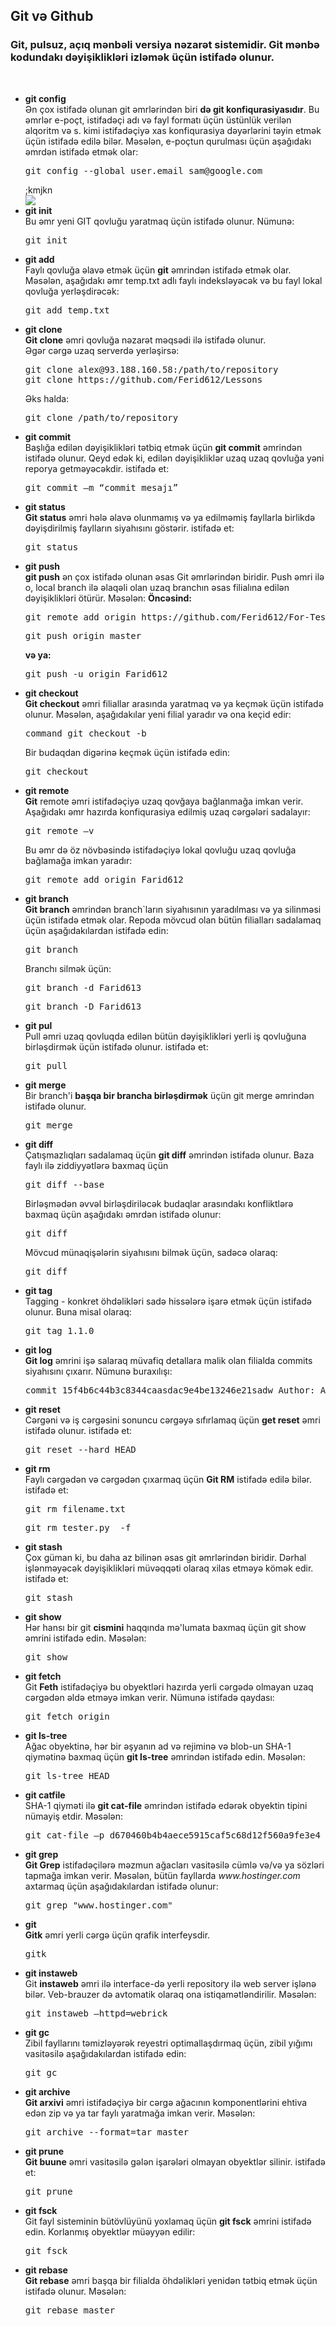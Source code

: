 <h2> Git və Github</h2>
<h3> 
Git, pulsuz, açıq mənbəli versiya nəzarət sistemidir. Git mənbə kodundakı dəyişiklikləri izləmək üçün istifadə olunur. 
</h3>
<br>

<ul len="7268">
    <li len="387">
        <strong len="10" lang="az" style="">git config</strong>
        <br len="0" /><font
            ><font lang="az" style=""
                >Ən çox istifadə olunan git əmrlərindən biri
                <strong len="10">də git konfiqurasiyasıdır</strong>. Bu əmrlər
                e-poçt, istifadəçi adı və fayl formatı üçün üstünlük verilən
                alqoritm və s. kimi istifadəçiyə xas konfiqurasiya dəyərlərini
                təyin etmək üçün istifadə edilə bilər. </font
            ><font lang="az" style=""
                >Məsələn, e-poçtun qurulması üçün aşağıdakı əmrdən istifadə
                etmək olar:
            </font></font
        >
        <pre class="" len="45">
git config --global user.email sam@google.com</pre
        >;kmjkn
    </li>
    <img src="Selection_082.png">
    <li len="122">
        <strong len="8" lang="az" style="">git init</strong><br len="0" /><font
            ><font lang="az" style=""
                >Bu əmr yeni GIT qovluğu yaratmaq üçün istifadə olunur. </font
            ><font lang="az" style="">Nümunə: </font></font
        >
        <pre class="" len="8">git init</pre>
    </li>
    <li len="237">
        <strong len="7" lang="az" style="">git add</strong><br len="0" /><font
            ><font lang="az" style=""
                >Faylı qovluğa əlavə etmək üçün
                <strong len="7">git</strong> əmrindən istifadə etmək olar. </font
            ><font lang="az" style=""
                >Məsələn, aşağıdakı əmr temp.txt adlı faylı indeksləyəcək və bu
                fayl lokal qovluğa yerləşdirəcək:
            </font></font
        >
        <pre class="" len="16">git add temp.txt</pre>
    </li>
    <li len="384">
        <strong len="10" lang="az" style="">git clone</strong
        ><br len="0" /><font lang="az" style=""
            ><strong len="9">Git clone</strong> əmri qovluğa nəzarət məqsədi ilə
            istifadə olunur.</font
        ><br len="0" /><font lang="az" style=""
            >Əgər cərgə uzaq serverdə yerləşirsə:
        </font>
<pre class="" len="48">
git clone alex@93.188.160.58:/path/to/repository
git clone https://github.com/Ferid612/Lessons
</pre
        >
        <p len="85" lang="az" style="">
            Əks halda:
        </p>
        <pre class="" len="29">git clone /path/to/repository</pre>
    </li>
    <li len="266">
        <strong len="10" lang="az" style="">git commit</strong
        ><br len="0" /><font
            ><font lang="az" style=""
                >Başlığa edilən dəyişiklikləri tətbiq etmək üçün
                <strong len="10">git commit</strong> əmrindən istifadə olunur. </font
            ><font lang="az" style=""
                >Qeyd edək ki, edilən dəyişikliklər uzaq uzaq qovluğa yəni reporya getməyəcəkdir. </font
            ><font lang="az">istifadə et: </font></font
        >
        <pre class="" len="42">git commit –m “commit mesajı”</pre>
    </li>
    <li len="214">
        <strong len="10" lang="az" style="">git status</strong><br len="0" /><font
            ><font lang="az" style=""
                ><strong len="10">Git status</strong> əmri hələ əlavə olunmamış
                və ya edilməmiş fayllarla birlikdə dəyişdirilmiş faylların
                siyahısını göstərir. </font
            ><font lang="az">istifadə et: </font></font
        >
        <pre class="" len="10">git status</pre>
    </li>
    <li len="269">
        <strong len="8" lang="az">git push</strong><br len="0" /><font
            ><font lang="az" style=""
                ><strong len="8">git push</strong> ən çox istifadə olunan əsas
                Git əmrlərindən biridir. </font
            ><font lang="az"
                >Push əmri ilə o, local branch ilə əlaqəli olan uzaq branchın 
                əsas filialına edilən dəyişiklikləri ötürür. </font
            ><font lang="az">Məsələn: </font></font
        >
        <strong>Öncəsind:</strong>
        <pre>git remote add origin https://github.com/Ferid612/For-Testing.git </pre>
        <pre class="" len="22">git push origin master</pre>
        <strong>və ya:</strong>
        <pre class="" len="22">git push -u origin Farid612</pre>
    </li>
    <li len="321">
        <strong len="12" lang="az">git checkout</strong><br len="0" /><font
            ><font lang="az"
                ><strong len="12">Git checkout</strong> əmri filiallar arasında
                yaratmaq və ya keçmək üçün istifadə olunur. </font
            ><font lang="az"
                >Məsələn, aşağıdakılar yeni filial yaradır və ona keçid edir:
            </font></font
        >
        <pre class="" len="23">command git checkout -b</pre>
        <p len="46" lang="az" style="">
            Bir budaqdan digərinə keçmək üçün istifadə edin:
        </p>
        <pre class="" len="12">git checkout</pre>
    </li>
    <li len="339">
        <strong len="10" lang="az">git remote</strong><br len="0" /><font
            ><font lang="az"
                ><strong len="10">Git</strong> remote əmri istifadəçiyə uzaq
                qovğaya bağlanmağa imkan verir. </font
            ><font lang="az"
                >Aşağıdakı əmr hazırda konfiqurasiya edilmiş uzaq cərgələri
                sadalayır:
            </font></font
        >
        <pre class="" len="13">git remote –v</pre>
        <p len="73" lang="az" style="">
            Bu əmr də öz növbəsində istifadəçiyə lokal qovluğu uzaq qovluğa
            bağlamağa imkan yaradır:
        </p>
        <pre class="" len="21">git remote add origin Farid612</pre>
    </li>
    <li len="292">
        <strong len="10" lang="az" style="">git branch</strong><br len="0" /><font
            ><font lang="az" style=""
                ><strong len="10">Git branch</strong> əmrindən branch`ların
                siyahısının yaradılması və ya silinməsi üçün istifadə etmək
                olar. </font
            ><font lang="az" style=""
                >Repoda mövcud olan bütün filialları sadalamaq üçün
                aşağıdakılardan istifadə edin:
            </font></font
        >
        <pre class="" len="10">git branch</pre>
        <p len="21" lang="az" style="">Branchı silmək üçün:</p>
        <pre class="" len="13">git branch -d Farid613</pre>
        <pre class="" len="13">git branch -D Farid613</pre>
    </li>
    <li len="174">
        <strong len="8" lang="az" style="">git pul</strong><br len="0" /><font
            ><font lang="az" style=""
                >Pull əmri uzaq qovluqda edilən bütün dəyişiklikləri yerli iş
                qovluğuna birləşdirmək üçün istifadə olunur. </font
            ><font lang="az" style="">istifadə et: </font></font
        >
        <pre class="" len="8">git pull</pre>
    </li>
    <li len="156">
        <strong len="9" lang="az">git merge</strong><br len="0" /><font
            ><font lang="az"
                >Bir branch'i
                <strong len="9">başqa bir brancha birləşdirmək</strong> üçün git merge
                əmrindən istifadə olunur. </font
            ><font lang="az"> </font></font
        >
        <pre class="" len="9">git merge</pre>
    </li>
    <li len="405">
        <strong len="8" lang="az" style="">git diff</strong><br len="0" /><font
            ><font lang="az"
                >Çatışmazlıqları sadalamaq üçün
                <strong len="8">git diff</strong> əmrindən istifadə olunur. </font
            ><font lang="az"
                >Baza faylı ilə ziddiyyətlərə baxmaq üçün
            </font></font
        >
        <pre class="" len="15">git diff --base</pre>
        <p len="109" lang="az">
            Birləşmədən əvvəl birləşdiriləcək budaqlar arasındakı konfliktlərə
            baxmaq üçün aşağıdakı əmrdən istifadə olunur:
        </p>
        <pre class="" len="8">git diff</pre>
        <p len="43" lang="az">
            Mövcud münaqişələrin siyahısını bilmək üçün, sadəcə olaraq:
        </p>
        <pre class="" len="8">git diff</pre>
    </li>
    <li len="155">
        <strong len="7" lang="az">git tag</strong><br len="0" /><font
            ><font lang="az"
                >Tagging - konkret öhdəlikləri sadə hissələrə işarə etmək üçün
                istifadə olunur. </font
            ><font lang="az">Buna misal olaraq: </font></font
        >
        <pre class="" len="13">git tag 1.1.0</pre>
    </li>
    <li len="295">
        <strong len="7" lang="az">git log</strong><br len="0" /><font
            ><font lang="az"
                ><strong len="7">Git log</strong> əmrini işə salaraq müvafiq
                detallara malik olan filialda commits siyahısını çıxarır. </font
            ><font lang="az">Nümunə buraxılışı: </font></font
        >
        <pre class="" len="106">
commit 15f4b6c44b3c8344caasdac9e4be13246e21sadw Author: Alex Hunter  Date:   Mon Oct 1 12:56:29 2016 -0600</pre
        >
    </li>
    <li len="196">
        <strong len="9" lang="az">git reset</strong><br len="0" /><font
            ><font lang="az" style=""
                >Cərgəni və iş cərgəsini sonuncu cərgəyə sıfırlamaq üçün
                <strong len="9">get reset</strong> əmri istifadə olunur. </font
            ><font lang="az">istifadə et: </font></font
        >
        <pre class="" len="21">git reset --hard HEAD</pre>
    </li>
    <li len="175">
        <strong len="6" lang="az">git rm</strong><br len="0" /><font
            ><font lang="az"
                >Faylı cərgədən və cərgədən çıxarmaq üçün
                <strong len="6">Git RM</strong> istifadə edilə bilər. </font
            ><font lang="az">istifadə et: </font></font
        >
        <pre class="" len="19">git rm filename.txt</pre>
        <pre class="" len="19">git rm tester.py  -f</pre>
    </li>
    <li len="205">
        <strong len="9" lang="az">git stash</strong><br len="0" /><font
            ><font lang="az"
                >Çox güman ki, bu daha az bilinən əsas git əmrlərindən biridir. </font
            ><font lang="az"
                >Dərhal işlənməyəcək dəyişiklikləri müvəqqəti olaraq xilas
                etməyə kömək edir. </font
            ><font lang="az">istifadə et: </font></font
        >
        <pre class="" len="9">git stash</pre>
    </li>
    <li len="170">
        <strong len="8" lang="az">git show</strong><br len="0" /><font
            ><font lang="az"
                >Hər hansı bir git <strong len="8">cismini</strong> haqqında
                mə'lumata baxmaq üçün git show əmrini istifadə edin. </font
            ><font lang="az">Məsələn: </font></font
        >
        <pre class="" len="8">git show</pre>
    </li>
    <li len="219">
        <strong len="9" lang="az" style="">git fetch</strong><br len="0" /><font
            ><font lang="az" style=""
                >Git <strong len="9">Feth</strong> istifadəçiyə bu obyektləri
                hazırda yerli cərgədə olmayan uzaq cərgədən əldə etməyə imkan
                verir. </font
            ><font lang="az">Nümunə istifadə qaydası: </font></font
        >
        <pre class="" len="16">git fetch origin</pre>
    </li>
    <li len="225">
        <strong len="11" lang="az">git Is-tree</strong><br len="0" /><font
            ><font lang="az"
                >Ağac obyektinə, hər bir əşyanın ad və rejiminə və blob-un SHA-1
                qiymətinə baxmaq üçün
                <strong len="11">git ls-tree</strong> əmrindən istifadə edin. </font
            ><font lang="az">Məsələn: </font></font
        >
        <pre class="" len="16">git ls-tree HEAD</pre>
    </li>
    <li len="220">
        <strong len="11" lang="az">git catfile</strong><br len="0" /><font
            ><font lang="az"
                >SHA-1 qiyməti ilə
                <strong len="12">git cat-file</strong> əmrindən istifadə edərək
                obyektin tipini nümayiş etdir. </font
            ><font lang="az">Məsələn: </font></font
        >
        <pre class="" len="56">
git cat-file –p d670460b4b4aece5915caf5c68d12f560a9fe3e4</pre
        >
    </li>
    <li len="271">
        <strong len="8" lang="az">git grep</strong><br len="0" /><font
            ><font lang="az"
                ><strong len="8">Git Grep</strong> istifadəçilərə məzmun
                ağacları vasitəsilə cümlə və/və ya sözləri tapmağa imkan verir. </font
            ><font lang="az"
                >Məsələn, bütün fayllarda
                <em len="17">www.hostinger.com</em> axtarmaq üçün
                aşağıdakılardan istifadə olunur:
            </font></font
        >
        <pre class="" len="28">git grep "www.hostinger.com"</pre>
    </li>
    <li len="121">
        <strong len="4" lang="az">git</strong><br len="0" /><font lang="az"
            ><strong len="4">Gitk</strong> əmri yerli cərgə üçün qrafik
            interfeysdir.
        </font>
        <pre class="" len="4">gitk</pre>
    </li>
    <li len="252">
        <strong len="12" lang="az">git instaweb</strong><br len="0" /><font
            ><font lang="az"
                >Git <strong len="12">instaweb</strong> əmri ilə interface-də
                yerli repository ilə web server işlənə bilər. </font
            ><font lang="az"
                >Veb-brauzer də avtomatik olaraq ona istiqamətləndirilir. </font
            ><font lang="az">Məsələn: </font></font
        >
        <pre class="" len="27">git instaweb –httpd=webrick</pre>
    </li>
    <li len="156">
        <strong len="6" lang="az">git gc</strong><br len="0" /><font lang="az"
            >Zibil fayllarını təmizləyərək reyestri optimallaşdırmaq üçün, zibil
            yığımı vasitəsilə aşağıdakılardan istifadə edin:
        </font>
        <pre class="" len="6">git gc</pre>
    </li>
    <li len="237">
        <strong len="11" lang="az">git archive</strong><br len="0" /><font
            ><font lang="az"
                ><strong len="11">Git arxivi</strong> əmri istifadəçiyə bir
                cərgə ağacının komponentlərini ehtiva edən zip və ya tar faylı
                yaratmağa imkan verir. </font
            ><font lang="az">Məsələn: </font></font
        >
        <pre class="" len="31">git archive --format=tar master</pre>
    </li>
    <li len="172">
        <strong len="9" lang="az">git prune</strong><br len="0" /><font
            ><font lang="az"
                ><strong len="9">Git buune</strong> əmri vasitəsilə gələn
                işarələri olmayan obyektlər silinir. </font
            ><font lang="az">istifadə et: </font></font
        >
        <pre class="" len="9">git prune</pre>
    </li>
    <li len="182">
        <strong len="8" lang="az">git fsck</strong><br len="0" /><font
            ><font lang="az"
                >Git fayl sisteminin bütövlüyünü yoxlamaq üçün
                <strong len="8">git fsck</strong> əmrini istifadə edin. </font
            ><font lang="az">Korlanmış obyektlər müəyyən edilir: </font></font
        >
        <pre class="" len="8">git fsck</pre>
    </li>
    <li len="181">
        <strong len="10" lang="az">git rebase</strong><br len="0" /><font
            ><font lang="az"
                ><strong len="10">Git rebase</strong> əmri başqa bir filialda
                öhdəlikləri yenidən tətbiq etmək üçün istifadə olunur. </font
            ><font lang="az">Məsələn: </font></font
        >
        <pre class="" len="17">git rebase master</pre>
    </li>
</ul>
